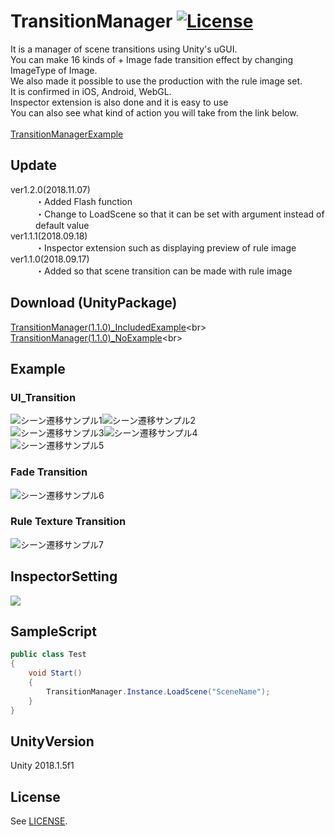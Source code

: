 # TransitionManager [![License](https://img.shields.io/badge/license-MIT-lightgrey.svg?style=flat)](http://mit-license.org)<br>
It is a manager of scene transitions using Unity's uGUI.<br>
You can make 16 kinds of + Image fade transition effect by changing ImageType of Image.<br>
We also made it possible to use the production with the rule image set.<br>
It is confirmed in iOS, Android, WebGL.<br>
Inspector extension is also done and it is easy to use<br>
You can also see what kind of action you will take from the link below.<br><br>
[TransitionManagerExample](https://lightgive.github.io/MyPage/Examples/TransitionManagerExample/index.html)<br>

## Update <br>
<dl>
  <dt>ver1.2.0(2018.11.07)</dt>
    <dd>・Added Flash function</dd>
    <dd>・Change to LoadScene so that it can be set with argument instead of default value</dd>
  <dt>ver1.1.1(2018.09.18)</dt>
  <dd>・Inspector extension such as displaying preview of rule image</dd>
  <dt>ver1.1.0(2018.09.17)</dt>
  <dd>・Added so that scene transition can be made with rule image</dd>
</dl>

## Download (UnityPackage)
[TransitionManager(1.1.0)_IncludedExample](https://www.dropbox.com/s/330z0xg04u5o008/TransitionManager%281.1.0%29_IncludedExample.unitypackage?dl=0"SystemCalc(1.0.1)_IncludedExample")<br>
[TransitionManager(1.1.0)_NoExample](https://www.dropbox.com/s/qtvzge317r3pf3q/TransitionManager%281.1.0%29_NoExample.unitypackage?dl=0"SystemCalc(1.0.1)_IncludedExample")<br>

## Example <br>

### UI_Transition<br>
<img src="https://78.media.tumblr.com/1a6ae7adbbb33c3a4cfeab020fb5b161/tumblr_pf8f678GVz1u4382eo1_400.gif" alt="シーン遷移サンプル1" title="サンプル"><img src="https://78.media.tumblr.com/72e838e53edbf4d56494e5af5ea74d9f/tumblr_pf8f678GVz1u4382eo2_400.gif" alt="シーン遷移サンプル2" title="サンプル"><br>
<img src="https://78.media.tumblr.com/cb19b6219ad75b62a7e576b43d2eb040/tumblr_pf8f678GVz1u4382eo3_400.gif" alt="シーン遷移サンプル3" title="サンプル"><img src="https://78.media.tumblr.com/9659dd627bf835c7bda6fb3275004add/tumblr_pf8f678GVz1u4382eo4_400.gif" alt="シーン遷移サンプル4" title="サンプル"><br>
<img src="https://78.media.tumblr.com/88f456d4dd9f56744a124fb7a59f386d/tumblr_pf8f678GVz1u4382eo5_400.gif" alt="シーン遷移サンプル5" title="サンプル">

### Fade Transition<br>
<img src="https://78.media.tumblr.com/1fdbab5844b8df4bdb77b7e4eaf49954/tumblr_pf8f678GVz1u4382eo7_400.gif" alt="シーン遷移サンプル6" title="サンプル">

### Rule Texture Transition<br>
<img src="https://78.media.tumblr.com/dbee1b043471c699243e7b7d5ebe182b/tumblr_pf8f678GVz1u4382eo6_400.gif" alt="シーン遷移サンプル7" title="サンプル">

## InspectorSetting
<img src="https://66.media.tumblr.com/2cbd3c929bd64ffadc7bbea41c6fb0f3/tumblr_phshytOlSw1u4382eo1_400.gif">

## SampleScript

```csharp
public class Test
{
    void Start()
    {
        TransitionManager.Instance.LoadScene("SceneName");
    }
}
```

## UnityVersion
Unity 2018.1.5f1<br>

## License
See [LICENSE](/LICENSE).

